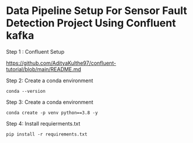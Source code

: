 # Data Pipeline Setup For Sensor Fault  Detection Project Using Confluent kafka

Step 1 : Confluent Setup

 https://github.com/AdityaKulthe97/confluent-tutorial/blob/main/README.md
 



Step 2: Create a conda environment
```
conda --version
```

Step 3: Create  a conda environment
```
conda create -p venv python==3.8 -y
```


Step 4: Install requierments.txt
```
pip install -r requirements.txt
```

